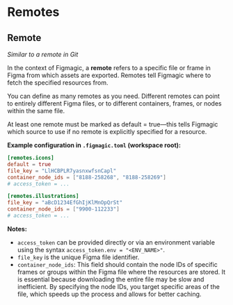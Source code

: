 # Remotes

## Remote
*Similar to a remote in Git*

In the context of Figmagic, a **remote** refers to a specific file or frame in Figma from which assets are exported. Remotes tell Figmagic where to fetch the specified resources from.

You can define as many remotes as you need. Different remotes can point to entirely different Figma files, or to different containers, frames, or nodes within the same file.

At least one remote must be marked as default = true—this tells Figmagic which source to use if no remote is explicitly specified for a resource.

**Example configuration in `.figmagic.toml` (workspace root):**

```toml
[remotes.icons]
default = true
file_key = "LlHCBPLR7yasnxwfsnCapl"
container_node_ids = ["8188-258268", "8188-258269"]
# access_token = ...

[remotes.illustrations]
file_key = "aBcD1234EfGhIjKlMnOpQrSt"
container_node_ids = ["9900-112233"]
# access_token = ...
```

**Notes:**
- `access_token` can be provided directly or via an environment variable using the syntax `access_token.env = "<ENV_NAME>"`.
- `file_key` is the unique Figma file identifier.
- `container_node_ids`: This field should contain the node IDs of specific frames or groups within the Figma file where the resources are stored. It is essential because downloading the entire file may be slow and inefficient. By specifying the node IDs, you target specific areas of the file, which speeds up the process and allows for better caching.
